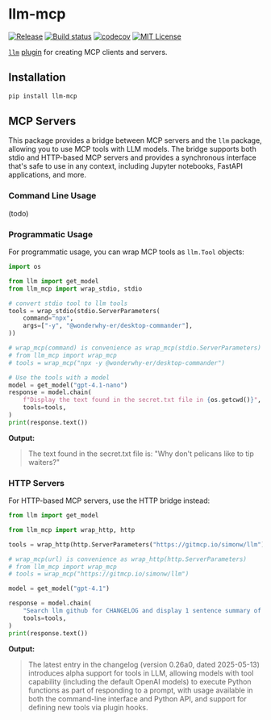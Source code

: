 # llm-mcp

[![Release](https://img.shields.io/github/v/release/imaurer/llm-mcp)](https://img.shields.io/github/v/release/imaurer/llm-mcp)
[![Build status](https://img.shields.io/github/actions/workflow/status/imaurer/llm-mcp/main.yml?branch=main)](https://github.com/imaurer/llm-mcp/actions/workflows/main.yml?query=branch%3Amain)
[![codecov](https://codecov.io/gh/imaurer/llm-mcp/branch/main/graph/badge.svg)](https://codecov.io/gh/imaurer/llm-mcp)
[![MIT License](https://img.shields.io/github/license/imaurer/llm-mcp)](https://img.shields.io/github/license/imaurer/llm-mcp)

[
`llm`](https://llm.datasette.io/) [plugin](https://llm.datasette.io/en/stable/plugins/directory.html)
for creating MCP clients and servers.

## Installation

```bash
pip install llm-mcp
```

## MCP Servers

This package provides a bridge between MCP servers and the `llm` package,
allowing you to use MCP tools with LLM models. The bridge supports both stdio
and HTTP-based MCP servers and provides a synchronous interface that's safe to
use in any context, including Jupyter notebooks, FastAPI applications, and
more.

### Command Line Usage

(todo)

### Programmatic Usage

For programmatic usage, you can wrap MCP tools as `llm.Tool` objects:

```python
import os

from llm import get_model
from llm_mcp import wrap_stdio, stdio

# convert stdio tool to llm tools
tools = wrap_stdio(stdio.ServerParameters(
    command="npx",
    args=["-y", "@wonderwhy-er/desktop-commander"],
))

# wrap_mcp(command) is convenience as wrap_mcp(stdio.ServerParameters)
# from llm_mcp import wrap_mcp
# tools = wrap_mcp("npx -y @wonderwhy-er/desktop-commander")

# Use the tools with a model
model = get_model("gpt-4.1-nano")
response = model.chain(
    f"Display the text found in the secret.txt file in {os.getcwd()}",
    tools=tools,
)
print(response.text())
```

**Output:**
> The text found in the secret.txt file is: "Why don't pelicans like to tip
> waiters?"

### HTTP Servers

For HTTP-based MCP servers, use the HTTP bridge instead:

```python
from llm import get_model

from llm_mcp import wrap_http, http

tools = wrap_http(http.ServerParameters("https://gitmcp.io/simonw/llm"))

# wrap_mcp(url) is convenience as wrap_http(http.ServerParameters)
# from llm_mcp import wrap_mcp
# tools = wrap_mcp("https://gitmcp.io/simonw/llm")

model = get_model("gpt-4.1")

response = model.chain(
    "Search llm github for CHANGELOG and display 1 sentence summary of the latest entry.",
    tools=tools,
)
print(response.text())
```

**Output:**
> The latest entry in the changelog (version 0.26a0, dated 2025-05-13)
> introduces alpha support for tools in LLM, allowing models with tool
> capability (including the default OpenAI models) to execute Python functions
> as
> part of responding to a prompt, with usage available in both the command-line
> interface and Python API, and support for defining new tools via plugin
> hooks.

